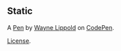 Static
------


A [Pen](http://codepen.io/wlippold/pen/MJwbRG) by [Wayne Lippold](http://codepen.io/wlippold) on [CodePen](http://codepen.io/).

[License](http://codepen.io/wlippold/pen/MJwbRG/license).